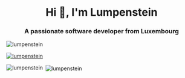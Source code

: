 <h1 align="center">Hi 👋, I'm Lumpenstein</h1>
<h3 align="center">A passionate software developer from Luxembourg</h3>

<p align="left"> <img src="https://komarev.com/ghpvc/?username=lumpenstein&label=Profile%20views&color=0e75b6&style=flat" alt="lumpenstein" /> </p>

<p align="left"> <a href="https://github.com/ryo-ma/github-profile-trophy"><img src="https://github-profile-trophy.vercel.app/?username=lumpenstein" alt="lumpenstein" /></a> </p>

<p><img align="left" src="https://github-readme-stats.vercel.app/api/top-langs?username=lumpenstein&show_icons=true&locale=en&layout=compact" alt="lumpenstein" /></p>

<p>&nbsp;<img align="center" src="https://github-readme-stats.vercel.app/api?username=lumpenstein&show_icons=true&locale=en" alt="lumpenstein" /></p>


<!--
**Lumpenstein/Lumpenstein** is a ✨ _special_ ✨ repository because its `README.md` (this file) appears on your GitHub profile.

Here are some ideas to get you started:

- 🔭 I’m currently working on ...
- 🌱 I’m currently learning ...
- 👯 I’m looking to collaborate on ...
- 🤔 I’m looking for help with ...
- 💬 Ask me about ...
- 📫 How to reach me: ...
- 😄 Pronouns: ...
- ⚡ Fun fact: ...
-->
